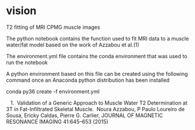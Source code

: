 # vision
T2 fitting of MRI CPMG muscle images

The python notebook contains the function used to fit MRI data to a muscle water/fat model based on the work of Azzabou et al.(1)

The environment.yml file contains the conda environment that was used to run the notebook

A python environment based on this file can be created using the following command once an Anaconda python distribution has been installed

conda py36 create -f environment.yml

    1.  Validation of a Generic Approach to Muscle Water T2 Determination at 3T in Fat-Infiltrated Skeletal Muscle.  Noura Azzabou, P Paulo Loureiro de Sousa, Ericky Caldas, Pierre G. Carlier, JOURNAL OF MAGNETIC RESONANCE IMAGING 41:645–653 (2015)
